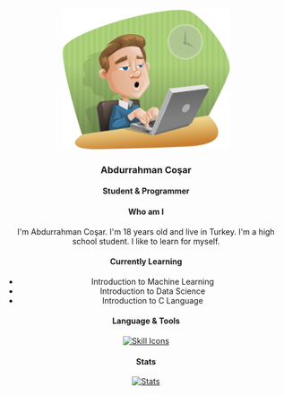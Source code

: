 


<div align="center">
<img src="image.png" width="300" style="float: top;">

### Abdurrahman Coşar
#### Student & Programmer

#### Who am I

I'm Abdurrahman Coşar. I'm 18 years old and live in Turkey. I'm a high school student. I like to learn for myself.

#### Currently Learning

- Introduction to Machine Learning
- Introduction to Data Science
- Introduction to C Language

#### Language & Tools

[![Skill Icons](https://skillicons.dev/icons?i=python,c,linux,postgres,mongodb,git,docker,vim)](https://skillicons.dev)

#### Stats

[![Stats](https://leetcard.jacoblin.cool/AbdurrahmanCosar?theme=unicorn&extension=activity)](https://leetcard.jacoblin.cool)

</div>

